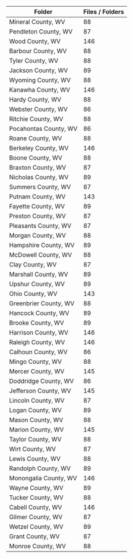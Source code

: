 | Folder                |   Files / Folders |
|-----------------------|-------------------|
| Mineral County, WV    |                88 |
| Pendleton County, WV  |                87 |
| Wood County, WV       |               146 |
| Barbour County, WV    |                88 |
| Tyler County, WV      |                88 |
| Jackson County, WV    |                89 |
| Wyoming County, WV    |                88 |
| Kanawha County, WV    |               146 |
| Hardy County, WV      |                88 |
| Webster County, WV    |                86 |
| Ritchie County, WV    |                88 |
| Pocahontas County, WV |                86 |
| Roane County, WV      |                88 |
| Berkeley County, WV   |               146 |
| Boone County, WV      |                88 |
| Braxton County, WV    |                87 |
| Nicholas County, WV   |                89 |
| Summers County, WV    |                87 |
| Putnam County, WV     |               143 |
| Fayette County, WV    |                89 |
| Preston County, WV    |                87 |
| Pleasants County, WV  |                87 |
| Morgan County, WV     |                88 |
| Hampshire County, WV  |                89 |
| McDowell County, WV   |                88 |
| Clay County, WV       |                87 |
| Marshall County, WV   |                89 |
| Upshur County, WV     |                89 |
| Ohio County, WV       |               143 |
| Greenbrier County, WV |                88 |
| Hancock County, WV    |                89 |
| Brooke County, WV     |                89 |
| Harrison County, WV   |               146 |
| Raleigh County, WV    |               146 |
| Calhoun County, WV    |                86 |
| Mingo County, WV      |                88 |
| Mercer County, WV     |               145 |
| Doddridge County, WV  |                86 |
| Jefferson County, WV  |               145 |
| Lincoln County, WV    |                87 |
| Logan County, WV      |                89 |
| Mason County, WV      |                88 |
| Marion County, WV     |               145 |
| Taylor County, WV     |                88 |
| Wirt County, WV       |                87 |
| Lewis County, WV      |                88 |
| Randolph County, WV   |                89 |
| Monongalia County, WV |               146 |
| Wayne County, WV      |                89 |
| Tucker County, WV     |                88 |
| Cabell County, WV     |               146 |
| Gilmer County, WV     |                87 |
| Wetzel County, WV     |                89 |
| Grant County, WV      |                87 |
| Monroe County, WV     |                88 |